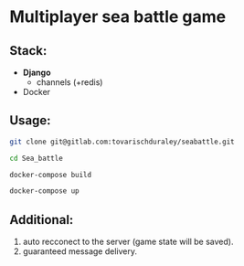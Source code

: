 #  Multiplayer sea battle game

## Stack: ##

- **Django**
  - channels (+redis)
- Docker

## Usage: ##

  ```sh
  git clone git@gitlab.com:tovarischduraley/seabattle.git

  cd Sea_battle

  docker-compose build

  docker-compose up
  ```
## Additional: ##
1. auto recconect to the server (game state will be saved).
2. guaranteed message delivery.
